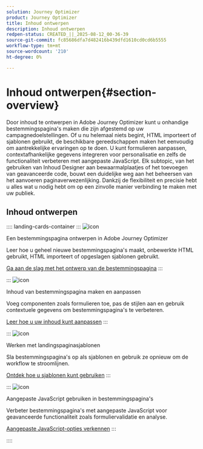```yaml
---
solution: Journey Optimizer
product: Journey Optimizer
title: Inhoud ontwerpen
description: Inhoud ontwerpen
redpen-status: CREATED_||_2025-08-12_00-36-39
source-git-commit: fc85686dfa7d482416b439dfd1610cd0cd6b5555
workflow-type: tm+mt
source-wordcount: '210'
ht-degree: 0%

---
```



# Inhoud ontwerpen{#section-overview}

Door inhoud te ontwerpen in Adobe Journey Optimizer kunt u onhandige bestemmingspagina&#39;s maken die zijn afgestemd op uw campagnedoelstellingen. Of u nu helemaal niets begint, HTML importeert of sjablonen gebruikt, de beschikbare gereedschappen maken het eenvoudig om aantrekkelijke ervaringen op te doen. U kunt formulieren aanpassen, contextafhankelijke gegevens integreren voor personalisatie en zelfs de functionaliteit verbeteren met aangepaste JavaScript. Elk subtopic, van het gebruiken van Inhoud Designer aan bewaarmalplaatjes of het toevoegen van geavanceerde code, bouwt een duidelijke weg aan het beheersen van het aanvoeren paginaverwezenlijking. Dankzij de flexibiliteit en precisie hebt u alles wat u nodig hebt om op een zinvolle manier verbinding te maken met uw publiek.

## Inhoud ontwerpen

:::: landing-cards-container
:::
![icon](https://cdn.experienceleague.adobe.com/icons/circle-play.svg?lang=nl-NL)

Een bestemmingspagina ontwerpen in Adobe Journey Optimizer

Leer hoe u geheel nieuwe bestemmingspagina&#39;s maakt, onbewerkte HTML gebruikt, HTML importeert of opgeslagen sjablonen gebruikt.

[Ga aan de slag met het ontwerp van de bestemmingspagina](../using/landing-pages/design-lp.md)
:::

:::
![icon](https://cdn.experienceleague.adobe.com/icons/puzzle-piece.svg?lang=nl-NL)

Inhoud van bestemmingspagina maken en aanpassen

Voeg componenten zoals formulieren toe, pas de stijlen aan en gebruik contextuele gegevens om bestemmingspagina&#39;s te verbeteren.

[Leer hoe u uw inhoud kunt aanpassen](../using/landing-pages/lp-content.md)
:::

:::
![icon](https://cdn.experienceleague.adobe.com/icons/list-check.svg?lang=nl-NL)

Werken met landingspaginasjablonen

Sla bestemmingspagina&#39;s op als sjablonen en gebruik ze opnieuw om de workflow te stroomlijnen.

[Ontdek hoe u sjablonen kunt gebruiken](../using/landing-pages/lp-templates.md)
:::

:::
![icon](https://cdn.experienceleague.adobe.com/icons/code-branch.svg?lang=nl-NL)

Aangepaste JavaScript gebruiken in bestemmingspagina&#39;s

Verbeter bestemmingspagina&#39;s met aangepaste JavaScript voor geavanceerde functionaliteit zoals formuliervalidatie en analyse.

[Aangepaste JavaScript-opties verkennen](../using/landing-pages/lp-custom-js.md)
:::

::::
